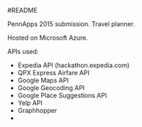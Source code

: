 #README

PennApps 2015 submission. Travel planner.

Hosted on Microsoft Azure.

APIs used:
- Expedia API (hackathon.expedia.com)
- QPX Express Airfare API 
- Google Maps API
- Google Geocoding API
- Google Place Suggestions API
- Yelp API
- Graphhopper
-
